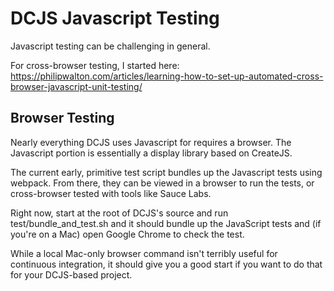 # DCJS Javascript Testing

Javascript testing can be challenging in general.

For cross-browser testing, I started here:
https://philipwalton.com/articles/learning-how-to-set-up-automated-cross-browser-javascript-unit-testing/

## Browser Testing

Nearly everything DCJS uses Javascript for requires a browser. The
Javascript portion is essentially a display library based on CreateJS.

The current early, primitive test script bundles up the Javascript
tests using webpack. From there, they can be viewed in a browser to
run the tests, or cross-browser tested with tools like Sauce Labs.

Right now, start at the root of DCJS's source and run
test/bundle_and_test.sh and it should bundle up the JavaScript tests
and (if you're on a Mac) open Google Chrome to check the test.

While a local Mac-only browser command isn't terribly useful for
continuous integration, it should give you a good start if you want to
do that for your DCJS-based project.
